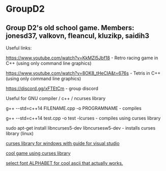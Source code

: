 # GroupD2
## Group D2's old school game. Members: jonesd37, valkovn, fleancul, kluzikp, saidih3


Useful links:

https://www.youtube.com/watch?v=KkMZI5Jbf18 - Retro racing game in C++ (using only command line graphics)

https://www.youtube.com/watch?v=8OK8_tHeCIA&t=676s - Tetris in C++ (using only command line graphics)

https://discord.gg/xFTEtCm - group discord 


Useful for GNU compiler / c++ / ncurses library

g++ --std=c++14 FILENAME.cpp -o PROGRAMNAME - compiles
  
g++ --std=c++14 test.cpp -o test -lcurses - compiles using curses library

sudo apt-get install libncurses5-dev libncursesw5-dev - installs curses library (linux)

[curses library for windows with guide for visual studio](https://jdonaldmccarthy.wordpress.com/2014/09/05/how-to-set-up-pdcurses-in-visual-studio-2013-c/)

 [cool game using curses library](https://github.com/fundamelon/terminal-game-tutorial)

[select font ALPHABET for cool ascii that actually works. ](http://www.kammerl.de/ascii/AsciiSignature.php)


